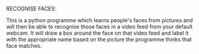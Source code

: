 RECOGNISE FACES:

This is a python programme which learns people's faces from pictures and will then be able to recognise those faces in a video feed from your default webcam. It will draw a box around the face on that video feed and label it with the appropriate name based on the picture the programme thinks that face matches.
